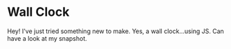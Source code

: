 # Wall Clock
Hey! I've just tried something new to make. Yes, a wall clock...using JS.
Can have a look at my snapshot.

